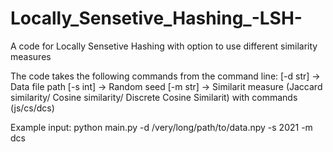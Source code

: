 # Locally_Sensetive_Hashing_-LSH-
A code for Locally Sensetive Hashing with option to use different similarity measures

The code takes the following commands from the command line:
      [-d str] -> Data file path
      [-s int] -> Random seed
      [-m str] -> Similarit measure (Jaccard similarity/ Cosine similarity/ Discrete Cosine Similarit) with commands (js/cs/dcs)
      
Example input:
python main.py -d /very/long/path/to/data.npy -s 2021 -m dcs
